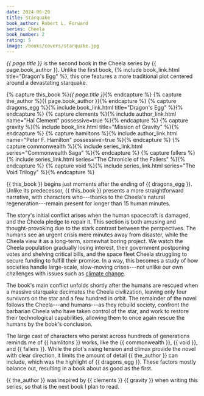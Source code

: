 ```yaml
---
date: 2024-06-20
title: Starquake
book_author: Robert L. Forward
series: Cheela
book_number: 2
rating: 5
image: /books/covers/starquake.jpg
---
```


<cite class="book-title">{{ page.title }}</cite> is the second book in the
Cheela series by <span class="author-name">{{ page.book_author }}</span>.
Unlike the first book, {% include book_link.html title="Dragon's Egg" %}, this
one features a more traditional plot centered around a devastating starquake.

{% capture this_book %}<cite class="book-title">{{ page.title }}</cite>{% endcapture %}
{% capture the_author %}<span class="author-name">{{ page.book_author }}</span>{% endcapture %}
{% capture dragons_egg %}{% include book_link.html title="Dragon's Egg" %}{% endcapture %}
{% capture clements %}{% include author_link.html name="Hal Clement" possessive=true %}{% endcapture %}
{% capture gravity %}{% include book_link.html title="Mission of Gravity" %}{% endcapture %}
{% capture hamiltons %}{% include author_link.html name="Peter F. Hamilton" possessive=true %}{% endcapture %}
{% capture commonwealth %}{% include series_link.html series="Commonwealth Saga" %}{% endcapture %}
{% capture fallers %}{% include series_link.html series="The Chronicle of the Fallers" %}{% endcapture %}
{% capture void %}{% include series_link.html series="The Void Trilogy" %}{% endcapture %}

{{ this_book }} begins just moments after the ending of {{ dragons_egg }}.
Unlike its predecessor, {{ this_book }} presents a more straightforward
narrative, with characters who---thanks to the Cheela's natural
regeneration---remain present for longer than 15 human minutes.

The story's initial conflict arises when the human spacecraft is damaged, and
the Cheela pledge to repair it. This section is both amusing and
thought-provoking due to the stark contrast between the perspectives. The
humans see an urgent crisis mere minutes away from disaster, while the Cheela
view it as a long-term, somewhat boring project. We watch the Cheela
population gradually losing interest, their government postponing votes and
shelving critical bills, and the space fleet Cheela struggling to secure
funding to fulfill their promise. In a way, this becomes a study of how
societies handle large-scale, slow-moving crises---not unlike our own
challenges with issues such as [climate change][gw].

[gw]: https://en.wikipedia.org/wiki/Climate_change

The book's main conflict unfolds shortly after the humans are rescued when a
massive starquake decimates the Cheela civilization, leaving only four
survivors on the star and a few hundred in orbit. The remainder of the novel
follows the Cheela---and humans---as they rebuild society, confront the
barbarian Cheela who have taken control of the star, and work to restore their
technological capabilities, allowing them to once again rescue the humans by
the book's conclusion.

The large cast of characters who persist across hundreds of generations
reminds me of {{ hamlitons }} works, like the {{ commonwealth }}, {{ void }},
and {{ fallers }}. While the plot's rising tension and climax provide the
novel with clear direction, it limits the amount of detail {{ the_author }}
can include, which was the highlight of {{ dragons_egg }}. These factors
mostly balance out, resulting in a book about as good as the first.

{{ the_author }} was inspired by {{ clements }} {{ gravity }} when writing
this series, so that is the next book I plan to read.
